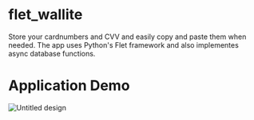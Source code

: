 # flet_wallite
Store your cardnumbers and CVV and easily copy and paste them when needed.
The app uses Python's Flet framework and also implementes async database functions.

# Application Demo
![Untitled design](https://user-images.githubusercontent.com/84860195/199758417-0aaa656c-32be-429b-95ac-9cca866bee83.gif)

